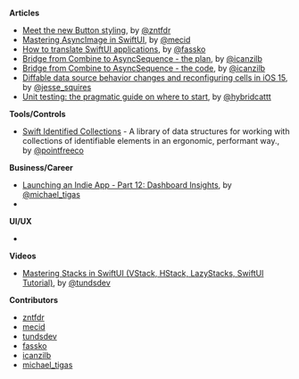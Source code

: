 
**Articles**

* [Meet the new Button styling](https://www.fivestars.blog/articles/button-styles-2/), by [@zntfdr](https://twitter.com/zntfdr)
* [Mastering AsyncImage in SwiftUI](https://swiftwithmajid.com/2021/07/07/mastering-asyncimage-in-swiftui/), by [@mecid](https://twitter.com/mecid)
* [How to translate SwiftUI applications](https://kristaps.me/blog/swiftui-localization/), by [@fassko](https://twitter.com/fassko)
* [Bridge from Combine to AsyncSequence - the plan](https://trycombine.com/posts/combine-async-sequence-1/), by [@icanzilb](https://twitter.com/icanzilb)
* [Bridge from Combine to AsyncSequence - the code](https://trycombine.com/posts/combine-async-sequence-2/), by [@icanzilb](https://twitter.com/icanzilb)
* [Diffable data source behavior changes and reconfiguring cells in iOS 15](https://www.jessesquires.com/blog/2021/07/08/diffable-data-source-behavior-changes-and-reconfiguring-cells-in-ios-15/), by [@jesse_squires](https://twitter.com/jesse_squires)
* [Unit testing: the pragmatic guide on where to start](https://hybridcattt.com/blog/start-testing-pragmatic-guide/), by [@hybridcattt](https://twitter.com/hybridcattt)

**Tools/Controls**

* [Swift Identified Collections](https://github.com/pointfreeco/swift-identified-collections) - A library of data structures for working with collections of identifiable elements in an ergonomic, performant way., by [@pointfreeco](https://twitter.com/pointfreeco)

**Business/Career**
* [Launching an Indie App - Part 12: Dashboard Insights](https://heyimakeapps.com/blog/launching-an-indie-app-part-12-dashboard-insights), by [@michael_tigas](https://twitter.com/michael_tigas)
* 

**UI/UX**

*

**Videos**

* [Mastering Stacks in SwiftUI (VStack, HStack, LazyStacks, SwiftUI Tutorial)](https://youtu.be/P6eFtYaX4ow), by [@tundsdev](https://twitter.com/tundsdev)

**Contributors**

* [zntfdr](https://github.com/zntfdr)
* [mecid](https://github.com/mecid)
* [tundsdev](https://github.com/tunds)
* [fassko](https://github.com/fassko)
* [icanzilb](https://github.com/icanzilb)
* [michael_tigas](https://github.com/teeeeeegz)
